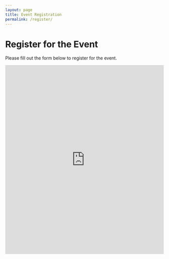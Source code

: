 ```yaml
---
layout: page
title: Event Registration
permalink: /register/
---
```


# Register for the Event

Please fill out the form below to register for the event.

<iframe src="https://docs.google.com/forms/d/e/1FAIpQLScTzS46FjnRJ2_3U_KKXAnxQd-c27SifaxVxuYWUdipBGPknw/viewform?embedded=true" width="100%" height="600" frameborder="0" marginheight="0" marginwidth="0">Loading…</iframe>

